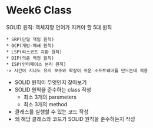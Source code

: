 # Week6 Class

SOLID 원칙: 객체지향 언어가 지켜야 할 5대 원칙

    * SRP(단일 책임 원칙)
    * OCP(개방-폐쇄 원칙)
    * LSP(리스코프 치환 원칙)
    * DIP(의존 역전 원칙)
    * ISP(인터페이스 분리 원칙)
    -> 시간이 지나도 유지 보수와 확장이 쉬운 소프트웨어를 만드는데 적용

- SOLID 원칙이 무엇인지 찾아보기
- SOLID 원칙을 준수하는 class 작성
    - 최소 3개의 parameters
    - 최소 3개의 method
- 클래스를 실행할 수 있는 코드 작성
- 왜 해당 클래스와 코드가 SOLID 원칙을 준수하는지 작성

